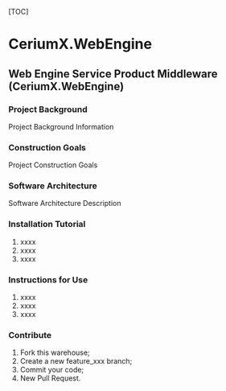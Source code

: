 [TOC]

# CeriumX.WebEngine

## Web Engine Service Product Middleware (CeriumX.WebEngine)


### Project Background
Project Background Information


### Construction Goals
Project Construction Goals


### Software Architecture
Software Architecture Description


### Installation Tutorial

1. xxxx
2. xxxx
3. xxxx


### Instructions for Use

1. xxxx
2. xxxx
3. xxxx


### Contribute

1. Fork this warehouse;
2. Create a new feature_xxx branch;
3. Commit your code;
4. New Pull Request.
